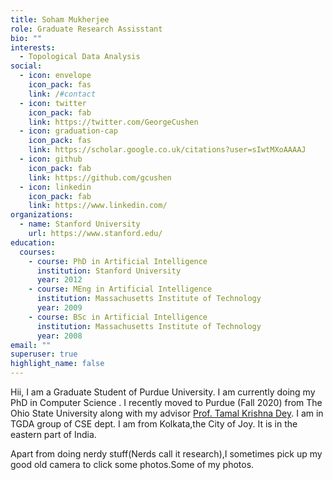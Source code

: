 ```yaml
---
title: Soham Mukherjee
role: Graduate Research Assisstant
bio: ""
interests:
  - Topological Data Analysis
social:
  - icon: envelope
    icon_pack: fas
    link: /#contact
  - icon: twitter
    icon_pack: fab
    link: https://twitter.com/GeorgeCushen
  - icon: graduation-cap
    icon_pack: fas
    link: https://scholar.google.co.uk/citations?user=sIwtMXoAAAAJ
  - icon: github
    icon_pack: fab
    link: https://github.com/gcushen
  - icon: linkedin
    icon_pack: fab
    link: https://www.linkedin.com/
organizations:
  - name: Stanford University
    url: https://www.stanford.edu/
education:
  courses:
    - course: PhD in Artificial Intelligence
      institution: Stanford University
      year: 2012
    - course: MEng in Artificial Intelligence
      institution: Massachusetts Institute of Technology
      year: 2009
    - course: BSc in Artificial Intelligence
      institution: Massachusetts Institute of Technology
      year: 2008
email: ""
superuser: true
highlight_name: false
---
```

 Hii, I am a Graduate Student of Purdue University. I am currently doing my PhD in Computer Science . I recently moved to Purdue (Fall 2020) from The Ohio State University along with my advisor <a href="https://www.cs.purdue.edu/homes/tamaldey/" target="_blank">Prof. Tamal Krishna Dey</a>. I am in TGDA group of CSE dept. I am from Kolkata,the City of Joy. It is in the eastern part of India.</p>
<p> Apart from doing nerdy stuff(Nerds call it research),I sometimes pick up my good old camera to click some photos.Some of my photos.